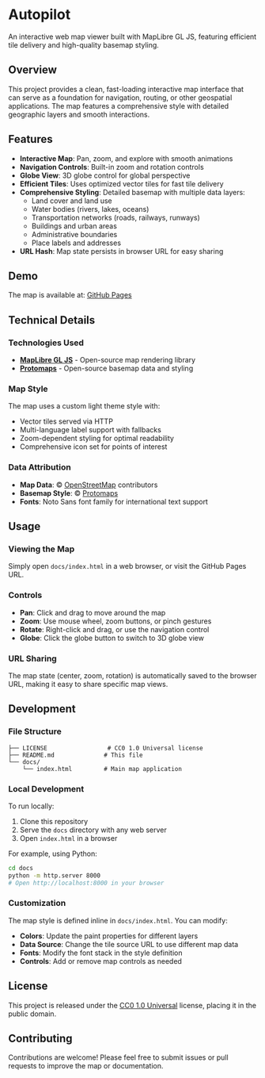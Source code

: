 # Autopilot

An interactive web map viewer built with MapLibre GL JS, featuring efficient tile delivery and high-quality basemap styling.

## Overview

This project provides a clean, fast-loading interactive map interface that can serve as a foundation for navigation, routing, or other geospatial applications. The map features a comprehensive style with detailed geographic layers and smooth interactions.

## Features

- **Interactive Map**: Pan, zoom, and explore with smooth animations
- **Navigation Controls**: Built-in zoom and rotation controls
- **Globe View**: 3D globe control for global perspective
- **Efficient Tiles**: Uses optimized vector tiles for fast tile delivery
- **Comprehensive Styling**: Detailed basemap with multiple data layers:
  - Land cover and land use
  - Water bodies (rivers, lakes, oceans)
  - Transportation networks (roads, railways, runways)
  - Buildings and urban areas
  - Administrative boundaries
  - Place labels and addresses
- **URL Hash**: Map state persists in browser URL for easy sharing

## Demo

The map is available at: [GitHub Pages](https://hfu.github.io/autopilot/)

## Technical Details

### Technologies Used

- **[MapLibre GL JS](https://maplibre.org/)** - Open-source map rendering library
- **[Protomaps](https://protomaps.com/)** - Open-source basemap data and styling

### Map Style

The map uses a custom light theme style with:
- Vector tiles served via HTTP
- Multi-language label support with fallbacks
- Zoom-dependent styling for optimal readability
- Comprehensive icon set for points of interest

### Data Attribution

- **Map Data**: © [OpenStreetMap](https://openstreetmap.org) contributors
- **Basemap Style**: © [Protomaps](https://github.com/protomaps/basemaps)
- **Fonts**: Noto Sans font family for international text support

## Usage

### Viewing the Map

Simply open `docs/index.html` in a web browser, or visit the GitHub Pages URL.

### Controls

- **Pan**: Click and drag to move around the map
- **Zoom**: Use mouse wheel, zoom buttons, or pinch gestures
- **Rotate**: Right-click and drag, or use the navigation control
- **Globe**: Click the globe button to switch to 3D globe view

### URL Sharing

The map state (center, zoom, rotation) is automatically saved to the browser URL, making it easy to share specific map views.

## Development

### File Structure

```
├── LICENSE                 # CC0 1.0 Universal license
├── README.md              # This file
└── docs/
    └── index.html         # Main map application
```

### Local Development

To run locally:

1. Clone this repository
2. Serve the `docs` directory with any web server
3. Open `index.html` in a browser

For example, using Python:
```bash
cd docs
python -m http.server 8000
# Open http://localhost:8000 in your browser
```

### Customization

The map style is defined inline in `docs/index.html`. You can modify:
- **Colors**: Update the paint properties for different layers
- **Data Source**: Change the tile source URL to use different map data
- **Fonts**: Modify the font stack in the style definition
- **Controls**: Add or remove map controls as needed

## License

This project is released under the [CC0 1.0 Universal](LICENSE) license, placing it in the public domain.

## Contributing

Contributions are welcome! Please feel free to submit issues or pull requests to improve the map or documentation.
